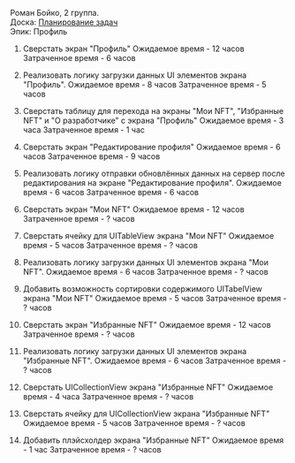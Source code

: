 Роман Бойко, 2 группа.  
Доска: [Планирование задач](https://github.com/users/miamib34ch/projects/1)  
Эпик: Профиль

 1. Сверстать экран "Профиль"
    Ожидаемое время - 12 часов
    Затраченное время  - 6 часов 
    
 2. Реализовать логику загрузки данных UI элементов экрана "Профиль".
    Ожидаемое время - 8 часов
    Затраченное время  - 5 часов 
 
 3. Сверстать таблицу для перехода на экраны "Мои NFT", "Избранные NFT" и "О разработчике" с экрана "Профиль"
    Ожидаемое время - 3 часа
    Затраченное время  - 1 час
 
 4. Сверстать экран "Редактирование профиля"
    Ожидаемое время - 6 часов
    Затраченное время  - 9 часов
    
 5. Реализовать логику отправки обновлённых данных на сервер после редактирования на экране "Редактирование профиля".
    Ожидаемое время - 6 часов
    Затраченное время  - 6 часов
    
 6. Сверстать экран "Мои NFT"
    Ожидаемое время - 12 часов
    Затраченное время  - ? часов
    
 7. Сверстать ячейку для UITableView экрана "Мои NFT"
    Ожидаемое время - 5 часов
    Затраченное время  - ? часов
    
 8. Реализовать логику загрузки данных UI элементов экрана "Мои NFT".
    Ожидаемое время - 6 часов
    Затраченное время  - ? часов
    
 9. Добавить возможность сортировки содержимого  UITabelView экрана "Мои NFT"
    Ожидаемое время - 5 часов
    Затраченное время  - ? часов
    
10. Сверстать экран "Избранные NFT"
    Ожидаемое время - 12 часов
    Затраченное время  - ? часов
    
11. Реализовать логику загрузки данных UI элементов экрана "Избранные NFT".
    Ожидаемое время - 6 часов
    Затраченное время  - ? часов
    
12. Сверстать UICollectionView экрана "Избранные NFT"
    Ожидаемое время - 4 часа
    Затраченное время  - ? часов
    
13. Сверстать ячейку для UICollectionView экрана "Избранные NFT"
    Ожидаемое время - 5 часов
    Затраченное время  - ? часов
    
14. Добавить плэйсхолдер экрана "Избранные NFT"
    Ожидаемое время - 1 час
    Затраченное время  - ? часов
